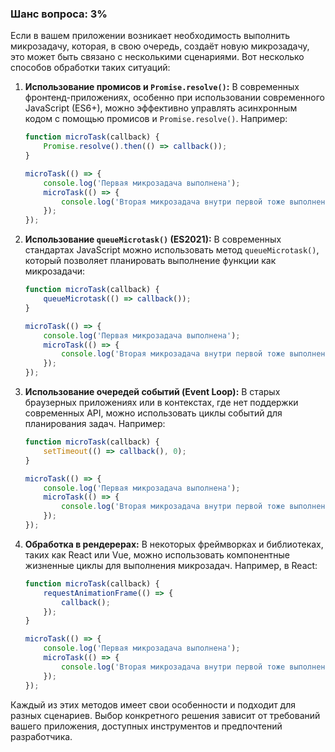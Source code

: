 ### Шанс вопроса: 3%

Если в вашем приложении возникает необходимость выполнить микрозадачу, которая, в свою очередь, создаёт новую микрозадачу, это может быть связано с несколькими сценариями. Вот несколько способов обработки таких ситуаций:

1. **Использование промисов и `Promise.resolve()`:**
   В современных фронтенд-приложениях, особенно при использовании современного JavaScript (ES6+), можно эффективно управлять асинхронным кодом с помощью промисов и `Promise.resolve()`. Например:
   ```javascript
   function microTask(callback) {
       Promise.resolve().then(() => callback());
   }

   microTask(() => {
       console.log('Первая микрозадача выполнена');
       microTask(() => {
           console.log('Вторая микрозадача внутри первой тоже выполнена');
       });
   });
   ```

2. **Использование `queueMicrotask()` (ES2021):**
   В современных стандартах JavaScript можно использовать метод `queueMicrotask()`, который позволяет планировать выполнение функции как микрозадачи:
   ```javascript
   function microTask(callback) {
       queueMicrotask(() => callback());
   }

   microTask(() => {
       console.log('Первая микрозадача выполнена');
       microTask(() => {
           console.log('Вторая микрозадача внутри первой тоже выполнена');
       });
   });
   ```

3. **Использование очередей событий (Event Loop):**
   В старых браузерных приложениях или в контекстах, где нет поддержки современных API, можно использовать циклы событий для планирования задач. Например:
   ```javascript
   function microTask(callback) {
       setTimeout(() => callback(), 0);
   }

   microTask(() => {
       console.log('Первая микрозадача выполнена');
       microTask(() => {
           console.log('Вторая микрозадача внутри первой тоже выполнена');
       });
   });
   ```

4. **Обработка в рендерерах:**
   В некоторых фреймворках и библиотеках, таких как React или Vue, можно использовать компонентные жизненные циклы для выполнения микрозадач. Например, в React:
   ```javascript
   function microTask(callback) {
       requestAnimationFrame(() => {
           callback();
       });
   }

   microTask(() => {
       console.log('Первая микрозадача выполнена');
       microTask(() => {
           console.log('Вторая микрозадача внутри первой тоже выполнена');
       });
   });
   ```

Каждый из этих методов имеет свои особенности и подходит для разных сценариев. Выбор конкретного решения зависит от требований вашего приложения, доступных инструментов и предпочтений разработчика.